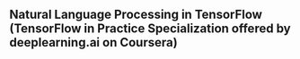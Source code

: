 ## Natural Language Processing in TensorFlow (TensorFlow in Practice Specialization offered by deeplearning.ai on Coursera)
